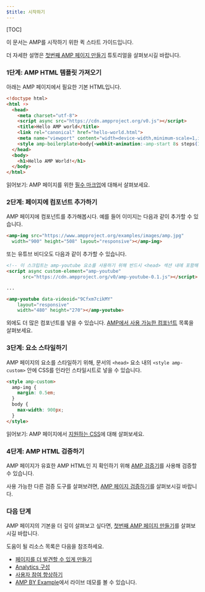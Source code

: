```yaml
---
$title: 시작하기
---
```

[TOC]

이 문서는 AMP를 시작하기 위한 퀵 스타트 가이드입니다.

더 자세한 설명은 [첫번째 AMP 페이지 만들기](/ko/docs/tutorials/create.html)
튜토리얼을 살펴보시길 바랍니다.

### 1단계: AMP HTML 템플릿 가져오기

아래는 AMP 페이지에서 필요한 기본 HTML입니다.

```html
<!doctype html>
<html ⚡>
  <head>
    <meta charset="utf-8">
    <script async src="https://cdn.ampproject.org/v0.js"></script>
    <title>Hello AMP world</title>
    <link rel="canonical" href="hello-world.html">
    <meta name="viewport" content="width=device-width,minimum-scale=1,initial-scale=1">
    <style amp-boilerplate>body{-webkit-animation:-amp-start 8s steps(1,end) 0s 1 normal both;-moz-animation:-amp-start 8s steps(1,end) 0s 1 normal both;-ms-animation:-amp-start 8s steps(1,end) 0s 1 normal both;animation:-amp-start 8s steps(1,end) 0s 1 normal both}@-webkit-keyframes -amp-start{from{visibility:hidden}to{visibility:visible}}@-moz-keyframes -amp-start{from{visibility:hidden}to{visibility:visible}}@-ms-keyframes -amp-start{from{visibility:hidden}to{visibility:visible}}@-o-keyframes -amp-start{from{visibility:hidden}to{visibility:visible}}@keyframes -amp-start{from{visibility:hidden}to{visibility:visible}}</style><noscript><style amp-boilerplate>body{-webkit-animation:none;-moz-animation:none;-ms-animation:none;animation:none}</style></noscript>
  </head>
  <body>
    <h1>Hello AMP World!</h1>
  </body>
</html>
```

읽어보기: AMP 페이지를 위한 [필수 마크업](/ko/docs/reference/spec.html#required-markup)에 대해서 살펴보세요.

### 2단계: 페이지에 컴포넌트 추가하기

AMP 페이지에 컴포넌트를 추가해봅시다. 예를 들어 이미지는 다음과 같이 추가할 수 있습니다.

```html
<amp-img src="https://www.ampproject.org/examples/images/amp.jpg"
  width="900" height="508" layout="responsive"></amp-img>
```

또는 유튜브 비디오도 다음과 같이 추가할 수 있습니다.

```html
<!-- 이 스크립트는 amp-youtube 요소를 사용하기 위해 반드시 <head> 섹션 내에 포함해야합니다. -->
<script async custom-element="amp-youtube"
      src="https://cdn.ampproject.org/v0/amp-youtube-0.1.js"></script>

...

<amp-youtube data-videoid="9Cfxm7cikMY"
    layout="responsive"
    width="480" height="270"></amp-youtube>
```

외에도 더 많은 컴포넌트를 넣을 수 있습니다.
[AMP에서 사용 가능한 컴포넌트](/ko/docs/reference/components.html) 목록을 살펴보세요.

### 3단계: 요소 스타일하기

AMP 페이지의 요소를 스타일하기 위해, 문서의 `<head>` 요소 내의
`<style amp-custom>` 안에 CSS를 인라인 스타일시트로 넣을 수 있습니다.

```html
<style amp-custom>
  amp-img {
    margin: 0.5em;
  }
  body {
    max-width: 900px;
  }
</style>
```

읽어보기: AMP 페이지에서 [지원하는 CSS](/ko/docs/guides/responsive/style_pages.html)에 대해 살펴보세요.

### 4단계: AMP HTML 검증하기

AMP 페이지가 유효한 AMP HTML인 지 확인하기 위해
[AMP 검증기](https://validator.ampproject.org/)를 사용해 검증할 수 있습니다.

사용 가능한 다른 검증 도구를 살펴보려면, [AMP 페이지
검증하기](/ko/docs/guides/validate.html)를 살펴보시길 바랍니다.

### 다음 단계

AMP 페이지의 기본을 더 깊이 살펴보고 싶다면, [첫번째 AMP 페이지
만들기](/ko/docs/tutorials/create.html)를 살펴보시길 바랍니다.

도움이 될 리소스 목록은 다음을 참조하세요.

* [페이지를 더 발견할 수 있게 만들기](/ko/docs/guides/discovery.html)
* [Analytics 구성](/ko/docs/guides/analytics_amp.html)
* [사용자 참여 향상하기](/ko/docs/guides/engagement.html)
* [AMP BY Example](https://ampbyexample.com/)에서 라이브 데모를 볼 수 있습니다.
